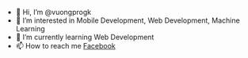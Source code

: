 - 👋 Hi, I’m @vuongprogk
- 👀 I’m interested in Mobile Development, Web Development, Machine Learning
- 🌱 I’m currently learning Web Development
- 📫 How to reach me [Facebook](https://www.facebook.com/luciferproit/)

<!---
vuongprogk/vuongprogk is a ✨ special ✨ repository because its `README.md` (this file) appears on your GitHub profile.
You can click the Preview link to take a look at your changes.
--->
